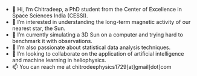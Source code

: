 - 👋 Hi, I’m Chitradeep, a PhD student from the Center of Excellence in Space Sciences India (CESSI).
- 👀 I’m interested in understanding the long-term magnetic activity of our nearest star, the Sun.
- 🌱 I’m currently simulating a 3D Sun on a computer and trying hard to benchmark it with observations.
- 🌱 I’m also passionate about statistical data analysis techniques.
- 💞️ I’m looking to collaborate on the application of artificial intelligence and machine learning in heliophysics.
- 📫 You can reach me at chitrodeephysics1729[at]gmail[dot]com

<!---
deephysics1729/deephysics1729 is a ✨ special ✨ repository because its `README.md` (this file) appears on your GitHub profile.
You can click the Preview link to take a look at your changes.
--->
<!---
![Untitled3](https://github.com/deephysics1729/deephysics1729/assets/139892421/47731567-ef65-4286-9945-19966962bdae)
--->
